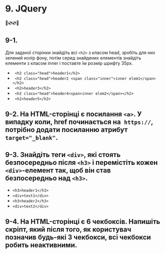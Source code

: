 # 9. JQuery
📀💿💿📀

## 9-1.
 Для заданої сторінки знайдіть всі `<h2>` з класом head, зробіть для них зелений колір фону, потім серед знайдених елементів знайдіть елементи з класом inner і поставте їм розмір шрифту 35px.
   - ` <h2 class="head">header1</h2>`
   - ` <h2 class="head">header2 <span class="inner">inner elem1</span></h2>`
   - ` <h2>header3</h2>`
   - ` <h2 class="head">header4<span>inner elem2</span></h2>`
   - ` <h2>header5</h2>`

## 9-2. На HTML-сторінці є посилання `<a>`. У випадку коли, href починається на` https://`, потрібно додати посиланню атрибут `target="_blank"`.


## 9-3. Знайдіть теги `<div>`, які стоять безпосередньо після `<h3>` і перемістіть кожен `<div>`-елемент так, щоб він став безпосередньо над `<h3>`.
   - `<h3>header1</h3>`
   - `<div>text1</div>`
   - `<h3>header2</h3>`
   - `<div>text2</div>`

## 9-4. На HTML-сторінці є 6 чекбоксів. Напишіть скріпт, який після того, як користувач позначив будь-які 3 чекбокси, всі чекбокси робить неактивними.